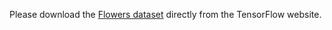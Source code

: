 Please download the [Flowers dataset](https://storage.googleapis.com/download.tensorflow.org/example_images/flower_photos.tgz) directly from the TensorFlow website.
